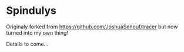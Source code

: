 Spindulys
======

Originaly forked from https://github.com/JoshuaSenouf/tracer but now turned into my own thing!

Details to come...
